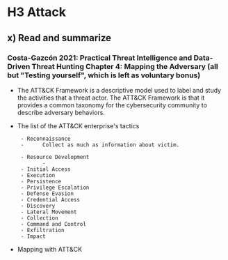 # H3 Attack

## x) Read and summarize 

### Costa-Gazcón 2021: Practical Threat Intelligence and Data-Driven Threat Hunting Chapter 4: Mapping the Adversary (all but "Testing yourself", which is left as voluntary bonus)

- The ATT&CK Framework is a descriptive model used to label and study the activities that a threat actor. The ATT&CK Framework is that it provides a          common taxonomy for the cybersecurity community to describe adversary behaviors.

- The list of the ATT&CK enterprise's tactics

       - Reconnaissance
       -      Collect as much as information about victim.
              
       - Resource Development
              - 
       - Initial Access
       - Execution
       - Persistence
       - Privilege Escalation
       - Defense Evasion
       - Credential Access
       - Discovery
       - Lateral Movement
       - Collection
       - Command and Control
       - Exfiltration
       - Impact
       
- Mapping with ATT&CK
